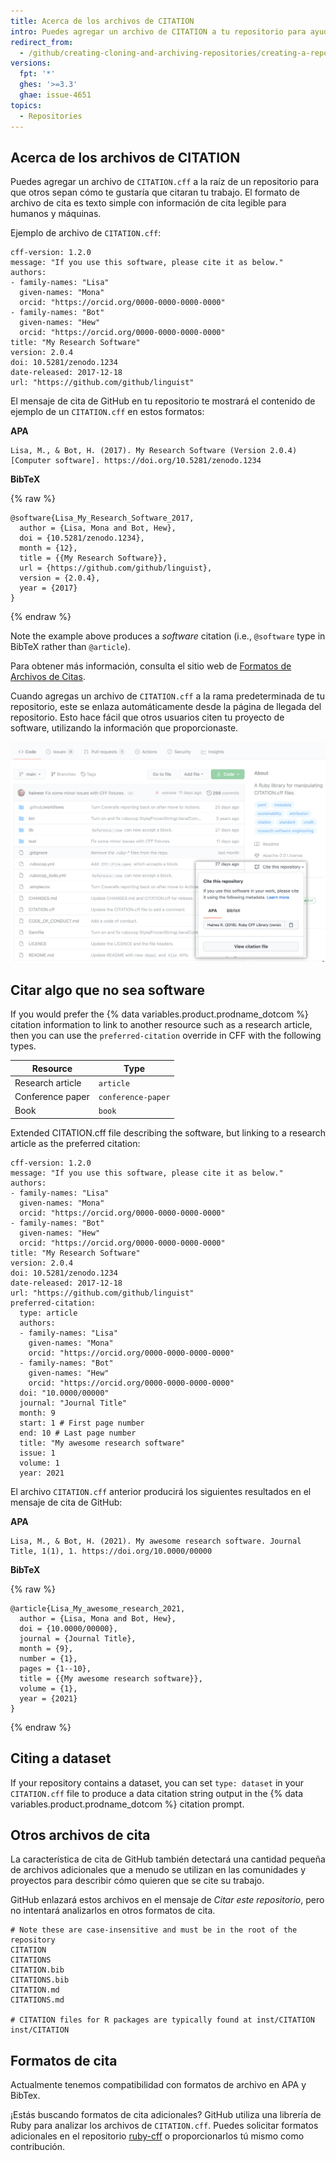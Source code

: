 ```yaml
---
title: Acerca de los archivos de CITATION
intro: Puedes agregar un archivo de CITATION a tu repositorio para ayudar a que los usuarios citen tu software correctamente.
redirect_from:
  - /github/creating-cloning-and-archiving-repositories/creating-a-repository-on-github/about-citation-files
versions:
  fpt: '*'
  ghes: '>=3.3'
  ghae: issue-4651
topics:
  - Repositories
---
```


## Acerca de los archivos de CITATION

Puedes agregar un archivo de `CITATION.cff` a la raíz de un repositorio para que otros sepan cómo te gustaría que citaran tu trabajo. El formato de archivo de cita es texto simple con información de cita legible para humanos y máquinas.

Ejemplo de archivo de `CITATION.cff`:

```
cff-version: 1.2.0
message: "If you use this software, please cite it as below."
authors:
- family-names: "Lisa"
  given-names: "Mona"
  orcid: "https://orcid.org/0000-0000-0000-0000"
- family-names: "Bot"
  given-names: "Hew"
  orcid: "https://orcid.org/0000-0000-0000-0000"
title: "My Research Software"
version: 2.0.4
doi: 10.5281/zenodo.1234
date-released: 2017-12-18
url: "https://github.com/github/linguist"
```

El mensaje de cita de GitHub en tu repositorio te mostrará el contenido de ejemplo de un `CITATION.cff` en estos formatos:

**APA**

```
Lisa, M., & Bot, H. (2017). My Research Software (Version 2.0.4) [Computer software]. https://doi.org/10.5281/zenodo.1234
```

**BibTeX**

{% raw %}
```
@software{Lisa_My_Research_Software_2017,
  author = {Lisa, Mona and Bot, Hew},
  doi = {10.5281/zenodo.1234},
  month = {12},
  title = {{My Research Software}},
  url = {https://github.com/github/linguist},
  version = {2.0.4},
  year = {2017}
}
```
{% endraw %}

Note the example above produces a _software_ citation (i.e., `@software` type in BibTeX rather than `@article`).

Para obtener más información, consulta el sitio web de [Formatos de Archivos de Citas](https://citation-file-format.github.io/).

Cuando agregas un archivo de `CITATION.cff` a la rama predeterminada de tu repositorio, este se enlaza automáticamente desde la página de llegada del repositorio. Esto hace fácil que otros usuarios citen tu proyecto de software, utilizando la información que proporcionaste.

![Enlaze de cita en la página de inicio de un repositorio](/assets/images/help/repository/citation-link.png)

## Citar algo que no sea software

If you would prefer the {% data variables.product.prodname_dotcom %} citation information to link to another resource such as a research article, then you can use the `preferred-citation` override in CFF with the following types.

| Resource         | Type               |
| ---------------- | ------------------ |
| Research article | `article`          |
| Conference paper | `conference-paper` |
| Book             | `book`             |

Extended CITATION.cff file describing the software, but linking to a research article as the preferred citation:

```
cff-version: 1.2.0
message: "If you use this software, please cite it as below."
authors:
- family-names: "Lisa"
  given-names: "Mona"
  orcid: "https://orcid.org/0000-0000-0000-0000"
- family-names: "Bot"
  given-names: "Hew"
  orcid: "https://orcid.org/0000-0000-0000-0000"
title: "My Research Software"
version: 2.0.4
doi: 10.5281/zenodo.1234
date-released: 2017-12-18
url: "https://github.com/github/linguist"
preferred-citation:
  type: article
  authors:
  - family-names: "Lisa"
    given-names: "Mona"
    orcid: "https://orcid.org/0000-0000-0000-0000"
  - family-names: "Bot"
    given-names: "Hew"
    orcid: "https://orcid.org/0000-0000-0000-0000"
  doi: "10.0000/00000"
  journal: "Journal Title"
  month: 9
  start: 1 # First page number
  end: 10 # Last page number
  title: "My awesome research software"
  issue: 1
  volume: 1
  year: 2021
```

El archivo `CITATION.cff` anterior producirá los siguientes resultados en el mensaje de cita de GitHub:

**APA**

```
Lisa, M., & Bot, H. (2021). My awesome research software. Journal Title, 1(1), 1. https://doi.org/10.0000/00000
```

**BibTeX**

{% raw %}
```
@article{Lisa_My_awesome_research_2021,
  author = {Lisa, Mona and Bot, Hew},
  doi = {10.0000/00000},
  journal = {Journal Title},
  month = {9},
  number = {1},
  pages = {1--10},
  title = {{My awesome research software}},
  volume = {1},
  year = {2021}
}
```
{% endraw %}

## Citing a dataset

If your repository contains a dataset, you can set `type: dataset` in your `CITATION.cff` file to produce a data citation string output in the {% data variables.product.prodname_dotcom %} citation prompt.

## Otros archivos de cita

La característica de cita de GitHub también detectará una cantidad pequeña de archivos adicionales que a menudo se utilizan en las comunidades y proyectos para describir cómo quieren que se cite su trabajo.

GitHub enlazará estos archivos en el mensaje de _Citar este repositorio_, pero no intentará analizarlos en otros formatos de cita.

```
# Note these are case-insensitive and must be in the root of the repository
CITATION
CITATIONS
CITATION.bib
CITATIONS.bib
CITATION.md
CITATIONS.md

# CITATION files for R packages are typically found at inst/CITATION 
inst/CITATION
```

## Formatos de cita

Actualmente tenemos compatibilidad con formatos de archivo en APA y BibTex.

¡Estás buscando formatos de cita adicionales? GitHub utiliza una librería de Ruby para analizar los archivos de `CITATION.cff`. Puedes solicitar formatos adicionales en el repositorio [ruby-cff](https://github.com/citation-file-format/ruby-cff) o proporcionarlos tú mismo como contribución.
